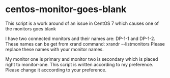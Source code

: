 # centos-monitor-goes-blank
This script is a work around of an issue in CentOS 7 which causes one of the monitors goes blank

I have two connected monitors and their names are: DP-1-1 and DP-1-2. 
These names can be get from xrand command: xrandr --listmonitors
Please replace these names with your monitor names.

My monitor one is primary and monitor two is secondary which is placed right to monitor-one.
This script is written according to my preference. Please change it acccording to your preference.
